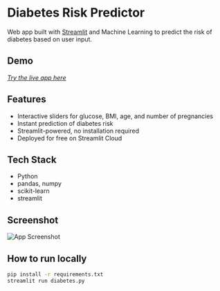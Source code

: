 # Diabetes Risk Predictor

Web app built with [Streamlit](https://streamlit.io/) and Machine Learning to predict the risk of diabetes based on user input.

## Demo

[*Try the live app here*](https://federica955-diabetes-predictor.streamlit.app)

## Features

- Interactive sliders for glucose, BMI, age, and number of pregnancies
- Instant prediction of diabetes risk
- Streamlit-powered, no installation required
- Deployed for free on Streamlit Cloud

## Tech Stack

- Python
- pandas, numpy
- scikit-learn
- streamlit

## Screenshot
![App Screenshot](screenshot.png)


## How to run locally

```bash
pip install -r requirements.txt
streamlit run diabetes.py 
